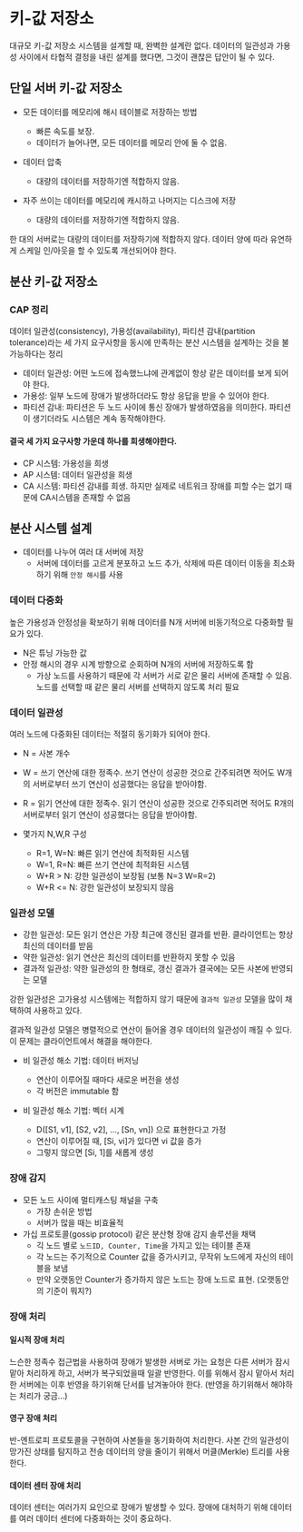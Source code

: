 # 키-값 저장소

대규모 키-값 저장소 시스템을 설계할 때, 완벽한 설계란 없다.
데이터의 일관성과 가용성 사이에서 타협적 결정을 내린 설계를 했다면, 그것이 괜찮은 답안이 될 수 있다.

## 단일 서버 키-값 저장소

- 모든 데이터를 메모리에 해시 테이블로 저장하는 방법

  - 빠른 속도를 보장.
  - 데이터가 늘어나면, 모든 데이터를 메모리 안에 둘 수 없음.

- 데이터 압축

  - 대량의 데이터를 저장하기엔 적합하지 않음.

- 자주 쓰이는 데이터를 메모리에 캐시하고 나머지는 디스크에 저장
  - 대량의 데이터를 저장하기엔 적합하지 않음.

한 대의 서버로는 대량의 데이터를 저장하기에 적합하지 않다. 데이터 양에 따라 유연하게 스케일 인/아웃을 할 수 있도록 개선되어야 한다.

## 분산 키-값 저장소

### CAP 정리

데이터 일관성(consistency), 가용성(availability), 파티션 감내(partition tolerance)라는 세 가지 요구사항을 동시에 만족하는 분산 시스템을 설계하는 것을 불가능하다는 정리

- 데이터 일관성: 어떤 노드에 접속했느냐에 관계없이 항상 같은 데이터를 보게 되어야 한다.
- 가용성: 일부 노드에 장애가 발생하더라도 항상 응답을 받을 수 있어야 한다.
- 파티션 감내: 파티션은 두 노드 사이에 통신 장애가 발생하였음을 의미한다. 파티션이 생기더라도 시스템은 계속 동작해야한다.

#### 결국 세 가지 요구사항 가운데 하나를 희생해야한다.

- CP 시스템: 가용성을 희생
- AP 시스템: 데이터 일관성을 희생
- CA 시스템: 파티션 감내를 희생. 하지만 실제로 네트워크 장애를 피할 수는 없기 때문에 CA시스템을 존재할 수 없음

## 분산 시스템 설계

- 데이터를 나누어 여러 대 서버에 저장
  - 서버에 데이터를 고르게 분포하고 노드 추가, 삭제에 따른 데이터 이동을 최소화하기 위해 `안정 해시`를 사용

### 데이터 다중화

높은 가용성과 안정성을 확보하기 위해 데이터를 N개 서버에 비동기적으로 다중화할 필요가 있다.

- N은 튜닝 가능한 값
- 안정 해시의 경우 시계 방향으로 순회하며 N개의 서버에 저장하도록 함
  - 가상 노드를 사용하기 때문에 각 서버가 서로 같은 물리 서버에 존재할 수 있음. 노드를 선택할 때 같은 물리 서버를 선택하지 않도록 처리 필요

### 데이터 일관성

여러 노드에 다중화된 데이터는 적절히 동기화가 되어야 한다.

- N = 사본 개수
- W = 쓰기 연산에 대한 정족수. 쓰기 연산이 성공한 것으로 간주되려면 적어도 W개의 서버로부터 쓰기 연산이 성공했다는 응답을 받아야함.
- R = 읽기 연산에 대한 정족수. 읽기 연산이 성공한 것으로 간주되려면 적어도 R개의 서버로부터 읽기 연산이 성공했다는 응답을 받아야함.

- 몇가지 N,W,R 구성
  - R=1, W=N: 빠른 읽기 연산에 최적화된 시스템
  - W=1, R=N: 빠른 쓰기 연산에 최적화된 시스템
  - W+R > N: 강한 일관성이 보장됨 (보통 N=3 W=R=2)
  - W+R <= N: 강한 일관성이 보장되지 않음

### 일관성 모델

- 강한 일관성: 모든 읽기 연산은 가장 최근에 갱신된 결과를 반환. 클라이언트는 항상 최신의 데이터를 받음
- 약한 일관성: 읽기 연산은 최신의 데이터를 반환하지 못할 수 있음
- 결과적 일관성: 약한 일관성의 한 형태로, 갱신 결과가 결국에는 모든 사본에 반영되는 모델

강한 일관성은 고가용성 시스템에는 적합하지 않기 때문에 `결과적 일관성` 모델을 많이 채택하여 사용하고 있다.

결과적 일관성 모델은 병렬적으로 연산이 들어올 경우 데이터의 일관성이 깨질 수 있다. 이 문제는 클라이언트에서 해결을 해야한다.

- 비 일관성 해소 기법: 데이터 버저닝

  - 연산이 이루어질 때마다 새로운 버전을 생성
  - 각 버전은 immutable 함

- 비 일관성 해소 기법: 벡터 시계
  - D([S1, v1], [S2, v2], ..., [Sn, vn]) 으로 표현한다고 가정
  - 연산이 이루어질 때, [Si, vi]가 있다면 vi 값을 증가
  - 그렇지 않으면 [Si, 1]를 새롭게 생성

### 장애 감지

- 모든 노드 사이에 멀티캐스팅 채널을 구축
  - 가장 손쉬운 방법
  - 서버가 많을 때는 비효율적
- 가십 프로토콜(gossip protocol) 같은 분산형 장애 감지 솔루션을 채택
  - 긱 노드 별로 `노드ID, Counter, Time`을 가지고 있는 테이블 존재
  - 각 노드는 주기적으로 Counter 값을 증가시키고, 무작위 노드에게 자신의 테이블을 보냄
  - 만약 오랫동안 Counter가 증가하지 않은 노드는 장애 노드로 표현. (오랫동안의 기준이 뭐지?)

### 장애 처리

#### 일시적 장애 처리

느슨한 정족수 접근법을 사용하여 장애가 발생한 서버로 가는 요청은 다른 서버가 잠시 맡아 처리하게 하고, 서버가 복구되었을때 일괄 반영한다. 이를 위해서 잠시 맡아서 처리한 서버에는 이후 반영을 하기위해 단서를 남겨놓아야 한다. (반영을 하기위해서 해야하는 처리가 궁금...)

#### 영구 장애 처리

반-엔트로피 프로토콜을 구현하여 사본들을 동기화하여 처리한다. 사본 간의 일관성이 망가진 상태를 탐지하고 전송 데이터의 양을 줄이기 위해서 머클(Merkle) 트리를 사용한다.

#### 데이터 센터 장애 처리

데이터 센터는 여러가지 요인으로 장애가 발생할 수 있다. 장애에 대처하기 위해 데이터를 여러 데이터 센터에 다중화하는 것이 중요하다.
